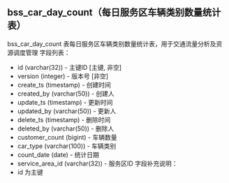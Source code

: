 ## bss_car_day_count（每日服务区车辆类别数量统计表）
bss_car_day_count 表每日服务区车辆类别数量统计表，用于交通流量分析及资源调度管理
字段列表：
- id (varchar(32)) - 主键ID [主键, 非空]
- version (integer) - 版本号 [非空]
- create_ts (timestamp) - 创建时间
- created_by (varchar(50)) - 创建人
- update_ts (timestamp) - 更新时间
- updated_by (varchar(50)) - 更新人
- delete_ts (timestamp) - 删除时间
- deleted_by (varchar(50)) - 删除人
- customer_count (bigint) - 车辆数量
- car_type (varchar(100)) - 车辆类别
- count_date (date) - 统计日期
- service_area_id (varchar(32)) - 服务区ID
字段补充说明：
- id 为主键